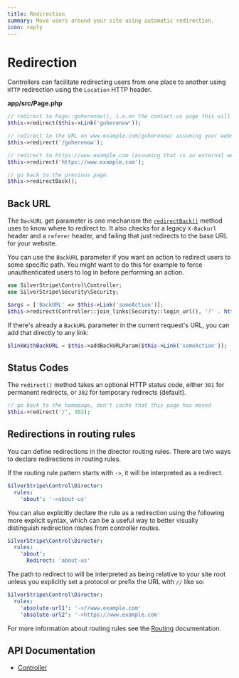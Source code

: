 ```yaml
---
title: Redirection
summary: Move users around your site using automatic redirection.
icon: reply
---
```


# Redirection

Controllers can facilitate redirecting users from one place to another using `HTTP` redirection using the `Location` 
HTTP header.

**app/src/Page.php**

```php
// redirect to Page::goherenow(), i.e.on the contact-us page this will redirect to /contact-us/goherenow/
$this->redirect($this->Link('goherenow'));

// redirect to the URL on www.example.com/goherenow/ assuming your website is hosted at www.example.com (note the leading slash)
$this->redirect('/goherenow');

// redirect to https://www.example.com (assuming that is an external website URL)
$this->redirect('https://www.example.com');

// go back to the previous page.
$this->redirectBack();
```

## Back URL

The `BackURL` get parameter is one mechanism the [`redirectBack()`](api:SilverStripe\Control\RequestHandler::redirectBack()) method uses to know where to redirect to. It also checks for a legacy `X-Backurl` header and a `referer` header, and failing that just redirects to the base URL for your website.

You can use the `BackURL` parameter if you want an action to redirect users to some specific path. You might want to do this for example to force unauthenticated users to log in before performing an action.

```php
use SilverStripe\Control\Controller;
use SilverStripe\Security\Security;

$args = ['BackURL' => $this->Link('someAction')];
$this->redirect(Controller::join_links(Security::login_url(), '?' . http_build_query($args)));
```

If there's already a `BackURL` parameter in the current request's URL, you can add that directly to any link:

```php
$linkWithBackURL = $this->addBackURLParam($this->Link('someAction'));
```

## Status Codes

The `redirect()` method takes an optional HTTP status code, either `301` for permanent redirects, or `302` for 
temporary redirects (default).

```php
// go back to the homepage, don't cache that this page has moved
$this->redirect('/', 302);
```

## Redirections in routing rules

You can define redirections in the director routing rules. There are two ways to declare redirections in routing rules.

If the routing rule pattern starts with `->`, it will be interpreted as a redirect.

```yml
SilverStripe\Control\Director:
  rules:
    'about': '->about-us'
```

You can also explicitly declare the rule as a redirection using the following more explicit syntax, which can be a useful way to better visually distinguish redirection routes from controller routes.

```yml
SilverStripe\Control\Director:
  rules:
    'about':
      Redirect: 'about-us'
```

The path to redirect to will be interpreted as being relative to your site root unless you explicitly set a protocol or prefix the URL with `//` like so:

```yml
SilverStripe\Control\Director:
  rules:
    'absolute-url1': '->//www.example.com'
    'absolute-url2': '->https://www.example.com'
```

For more information about routing rules see the [Routing](routing) documentation.

## API Documentation

* [Controller](api:SilverStripe\Control\Controller)
